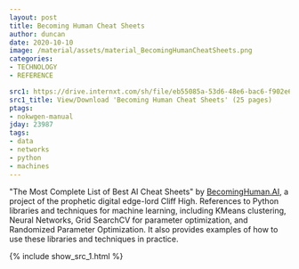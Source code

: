 ```yaml
---
layout: post
title: Becoming Human Cheat Sheets
author: duncan
date: 2020-10-10
image: /material/assets/material_BecomingHumanCheatSheets.png
categories:
- TECHNOLOGY
- REFERENCE

src1: https://drive.internxt.com/sh/file/eb55085a-53d6-48e6-bac6-f902e6400db3/4499c4410215738b12aabbed922057745be0f1d45ba5de0873f525152255b0ce
src1_title: View/Download 'Becoming Human Cheat Sheets' (25 pages)
ptags:
- nokwgen-manual
jday: 23987
tags:
- data
- networks
- python
- machines
---
```


"The Most Complete List of Best AI Cheat Sheets" by [BecomingHuman.AI](https://becominghuman.ai/), a project of the prophetic digital edge-lord Cliff High.  References to Python libraries and techniques for machine learning, including KMeans clustering, Neural Networks, Grid SearchCV for parameter optimization, and Randomized Parameter Optimization. It also provides examples of how to use these libraries and techniques in practice.

<!--more-->

{% include show_src_1.html %}

